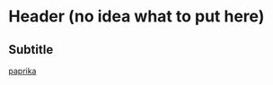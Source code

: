# Header (no idea what to put here)
## Subtitle
[paprika](https://www.google.com/search?q=parade+paprika&client=firefox-b-d&tbm=isch&source=lnms&sa=X&ved=0ahUKEwjDsqTt35zvAhVIiqwKHUxjC-cQ_AUIECgC&biw=1920&bih=1006&dpr=1#imgrc=w-kJrfwJsl-FEM)

